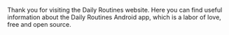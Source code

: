 Thank you for visiting the Daily Routines website. Here you can find useful information about the Daily Routines Android app, which is a labor of love, free and open source.
